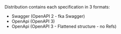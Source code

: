 Distribution contains each specification in 3 formats:

- Swagger (OpenAPI 2 - fka Swagger)
- OpenApi (OpenAPI 3)
- OpenApi (OpenAPI 3 - Flattened structure - no Refs)

